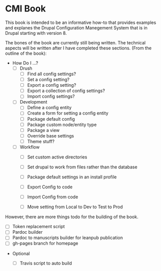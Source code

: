 # CMI Book

This book is intended to be an informative how-to that provides examples and explanes the Drupal Configuration Manegement System that is in Drupal starting with version 8.

The bones of the book are currently still being written. The technical aspects will be written after I have completed these sections. (From the outline of the book):

- How Do I ...?
  - [ ] Drush
    - [ ] Find all config settings?
    - [ ] Set a config setting?
    - [ ] Export a config setting?
    - [ ] Export a collection of config settings?
    - [ ] Import config settings?
  - [ ] Development
    - [ ] Define a config entity
    - [ ] Create a form for setting a config entity
    - [ ] Package default config
    - [ ] Package custom node/entity type
    - [ ] Package a view
    - [ ] Override base settings
    - [ ] Theme stuff?
  - [ ] Workflow
    - [ ] Set custom active directories
    - [ ] Set drupal to work from files rather than the database
    - [ ] Package default settings in an install profile
    - [ ] Export Config to code
    - [ ] Import Config from code
    - [ ] Move setting from Local to Dev to Test to Prod


However, there are more things todo for the building of the book.
 - [ ] Token replacement script
 - [ ] Pardoc builder
 - [ ] Pardoc to manuscripts builder for leanpub publication
 - [ ] gh-pages branch for homepage
 - Optional
   - [ ] Travis script to auto build
   

